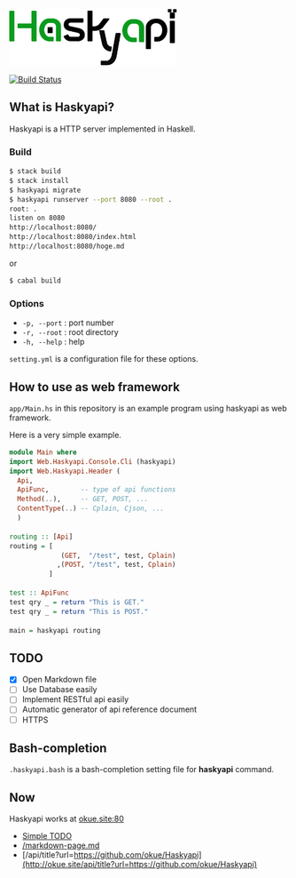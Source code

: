 <img src="https://raw.githubusercontent.com/okue/Haskyapi/master/html/img/logo.png" width="60%">

[![Build Status](https://travis-ci.org/okue/Haskyapi.svg?branch=master)](https://travis-ci.org/okue/Haskyapi)

## What is Haskyapi?

Haskyapi is a HTTP server implemented in Haskell.

### Build

```sh
$ stack build
$ stack install
$ haskyapi migrate
$ haskyapi runserver --port 8080 --root .
root: .
listen on 8080
http://localhost:8080/
http://localhost:8080/index.html
http://localhost:8080/hoge.md
```

or

```sh
$ cabal build
```

### Options

- `-p, --port` : port number
- `-r, --root` : root directory
- `-h, --help` : help


`setting.yml` is a configuration file for these options.


## How to use as web framework

`app/Main.hs` in this repository is an example program using haskyapi as web framework.

Here is a very simple example.

```hs
module Main where
import Web.Haskyapi.Console.Cli (haskyapi)
import Web.Haskyapi.Header (
  Api,
  ApiFunc,        -- type of api functions
  Method(..),     -- GET, POST, ...
  ContentType(..) -- Cplain, Cjson, ...
  )

routing :: [Api]
routing = [
             (GET,  "/test", test, Cplain)
            ,(POST, "/test", test, Cplain)
          ]

test :: ApiFunc
test qry _ = return "This is GET."
test qry _ = return "This is POST."

main = haskyapi routing
```

## TODO

- [x] Open Markdown file
- [ ] Use Database easily
- [ ] Implement RESTful api easily
- [ ] Automatic generator of api reference document
- [ ] HTTPS

## Bash-completion

`.haskyapi.bash` is a bash-completion setting file for **haskyapi** command.

## Now

Haskyapi works at [okue.site:80](http://okue.site/)

- [Simple TODO](http://ftodo.okue.site/)
- [/markdown-page.md](http://okue.site/markdown-page.md)
- [/api/title?url=https://github.com/okue/Haskyapi](http://okue.site/api/title?url=https://github.com/okue/Haskyapi)

